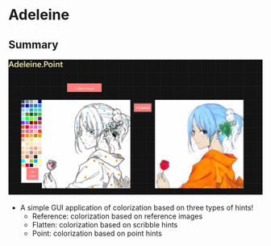 # Adeleine

## Summary
![](./data/screen_image.png)
- A simple GUI application of colorization based on three types of hints!
  - Reference: colorization based on reference images
  - Flatten: colorization based on scribble hints
  - Point: colorization based on point hints
